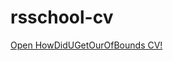 # rsschool-cv
[Open HowDidUGetOurOfBounds CV!](https://howdidugetoutofbounds.github.io/rsschool-cv/)
